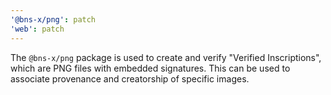 ```yaml
---
'@bns-x/png': patch
'web': patch
---
```


The `@bns-x/png` package is used to create and verify "Verified Inscriptions", which are PNG files with embedded signatures. This can be used to associate provenance and creatorship of specific images.
